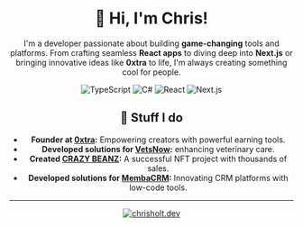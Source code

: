 <div align="center">

# 👋 Hi, I'm Chris!

I'm a developer passionate about building **game-changing** tools and platforms. From crafting seamless **React apps** to diving deep into **Next.js** or bringing innovative ideas like **0xtra** to life, I'm always creating something cool for people.

![TypeScript](https://img.shields.io/badge/TypeScript-3178C6?style=flat&logo=typescript&logoColor=white)
![C#](https://img.shields.io/badge/C%23-239120?style=flat&logo=c-sharp&logoColor=white)
![React](https://img.shields.io/badge/-React-61DAFB?style=flat&logo=react&logoColor=white)
![Next.js](https://img.shields.io/badge/Next.js-000000?style=flat&logo=next.js&logoColor=white)


## 🚀 Stuff I do 
- **Founder at [0xtra](https://0xtra.com):** Empowering creators with powerful earning tools.
- **Developed solutions for [VetsNow](https://www.vets-now.com/):** enhancing veterinary care. 
- **Created [CRAZY BEANZ](https://opensea.io/collection/crazybeanz):** A successful NFT project with thousands of sales.  
- **Developed solutions for [MembaCRM](https://opensea.io/collection/crazybeanz):** Innovating CRM platforms with low-code tools.

---

[![chrisholt.dev](https://img.shields.io/badge/chrisholt.dev-000000?style=for-the-badge&logo=react&logoColor=white)](https://chrisholt.dev)


</div>
